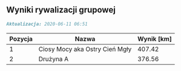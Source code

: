 ## Wyniki rywalizacji grupowej

```markdown
Aktualizacja: 2020-06-11 06:51
```

Pozycja | Nazwa | Wynik [km] |
------------ | -------------  | -------------
 1 |Ciosy Mocy aka Ostry Cień Mgły | 407.42 
 2 |Drużyna A | 376.56
